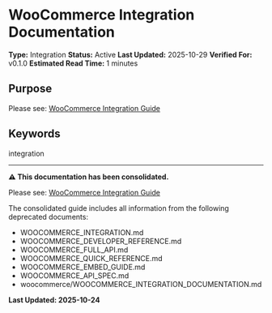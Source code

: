 # WooCommerce Integration Documentation

**Type:** Integration
**Status:** Active
**Last Updated:** 2025-10-29
**Verified For:** v0.1.0
**Estimated Read Time:** 1 minutes

## Purpose
Please see: [WooCommerce Integration Guide](02-FEATURES/woocommerce/README.md)

## Keywords
integration

---


**⚠️ This documentation has been consolidated.**

Please see: [WooCommerce Integration Guide](02-FEATURES/woocommerce/README.md)

The consolidated guide includes all information from the following deprecated documents:
- WOOCOMMERCE_INTEGRATION.md
- WOOCOMMERCE_DEVELOPER_REFERENCE.md
- WOOCOMMERCE_FULL_API.md
- WOOCOMMERCE_QUICK_REFERENCE.md
- WOOCOMMERCE_EMBED_GUIDE.md
- WOOCOMMERCE_API_SPEC.md
- woocommerce/WOOCOMMERCE_INTEGRATION_DOCUMENTATION.md

**Last Updated: 2025-10-24**
